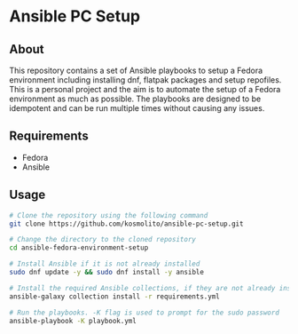 # Ansible PC Setup

## About

This repository contains a set of Ansible playbooks to setup a Fedora environment including installing dnf, flatpak packages and setup repofiles. This is a personal project and the aim is to automate the setup of a Fedora environment as much as possible.
The playbooks are designed to be idempotent and can be run multiple times without causing any issues.

## Requirements

- Fedora
- Ansible

## Usage

```bash
# Clone the repository using the following command
git clone https://github.com/kosmolito/ansible-pc-setup.git

# Change the directory to the cloned repository
cd ansible-fedora-environment-setup

# Install Ansible if it is not already installed
sudo dnf update -y && sudo dnf install -y ansible

# Install the required Ansible collections, if they are not already installed
ansible-galaxy collection install -r requirements.yml

# Run the playbooks. -K flag is used to prompt for the sudo password
ansible-playbook -K playbook.yml
```
